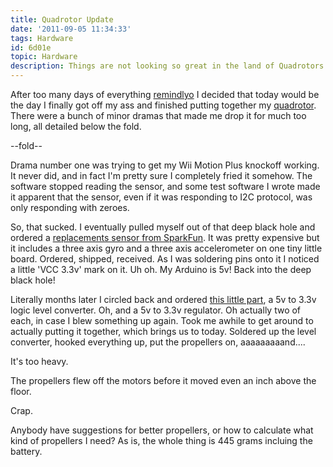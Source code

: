 ```yaml
---
title: Quadrotor Update
date: '2011-09-05 11:34:33'
tags: Hardware
id: 6d01e
topic: Hardware
description: Things are not looking so great in the land of Quadrotors.
---
```


After too many days of everything [remindlyo](http://www.remindlyo.com) I decided that today would be the day I finally got off my ass and finished putting together my [quadrotor](/quadrotor-5-is-alive!). There were a bunch of minor dramas that made me drop it for much too long, all detailed below the fold.

--fold--

Drama number one was trying to get my Wii Motion Plus knockoff working. It never did, and in fact I'm pretty sure I completely fried it somehow. The software stopped reading the sensor, and some test software I wrote made it apparent that the sensor, even if it was responding to I2C protocol, was only responding with zeroes.

So, that sucked. I eventually pulled myself out of that deep black hole and ordered a [replacements sensor from SparkFun](http://www.sparkfun.com/products/10121). It was pretty expensive but it includes a three axis gyro and a three axis accelerometer on one tiny little board. Ordered, shipped, received. As I was soldering pins onto it I noticed a little 'VCC 3.3v' mark on it. Uh oh. My Arduino is 5v! Back into the deep black hole!

Literally months later I circled back and ordered [this little part](http://www.sparkfun.com/products/8745), a 5v to 3.3v logic level converter. Oh, and a 5v to 3.3v regulator. Oh actually two of each, in case I blew something up again. Took me awhile to get around to actually putting it together, which brings us to today. Soldered up the level converter, hooked everything up, put the propellers on, aaaaaaaaand....

It's too heavy. 

The propellers flew off the motors before it moved even an inch above the floor.

Crap.

Anybody have suggestions for better propellers, or how to calculate what kind of propellers I need? As is, the whole thing is 445 grams incluing the battery.
